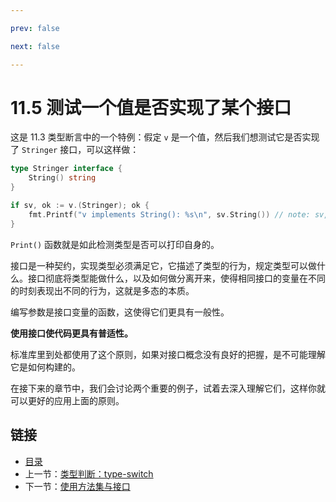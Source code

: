 ```yaml
---

prev: false  

next: false  

---
```


# 11.5 测试一个值是否实现了某个接口

这是 11.3 类型断言中的一个特例：假定 `v` 是一个值，然后我们想测试它是否实现了 `Stringer` 接口，可以这样做：

```go
type Stringer interface {
    String() string
}

if sv, ok := v.(Stringer); ok {
    fmt.Printf("v implements String(): %s\n", sv.String()) // note: sv, not v
}
```

`Print()` 函数就是如此检测类型是否可以打印自身的。

接口是一种契约，实现类型必须满足它，它描述了类型的行为，规定类型可以做什么。接口彻底将类型能做什么，以及如何做分离开来，使得相同接口的变量在不同的时刻表现出不同的行为，这就是多态的本质。

编写参数是接口变量的函数，这使得它们更具有一般性。

**使用接口使代码更具有普适性。**

标准库里到处都使用了这个原则，如果对接口概念没有良好的把握，是不可能理解它是如何构建的。

在接下来的章节中，我们会讨论两个重要的例子，试着去深入理解它们，这样你就可以更好的应用上面的原则。

## 链接

- [目录](directory.md)
- 上一节：[类型判断：type-switch](11.4.md)
- 下一节：[使用方法集与接口](11.6.md)
